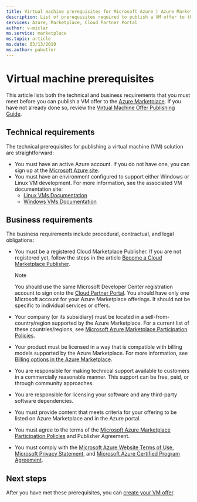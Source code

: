 ```yaml
---
title: Virtual machine prerequisites for Microsoft Azure | Azure Marketplace
description: List of prerequisites required to publish a VM offer to the Azure Marketplace.
services: Azure, Marketplace, Cloud Partner Portal
author: v-miclar
ms.service: marketplace
ms.topic: article
ms.date: 03/13/2019
ms.author: pabutler
---
```


# Virtual machine prerequisites

This article lists both the technical and business requirements that you must meet before you can publish a VM offer to the [Azure Marketplace](https://azuremarketplace.microsoft.com/marketplace/).  If you have not already done so, review the [Virtual Machine Offer Publishing Guide](../../marketplace-virtual-machines.md).


## Technical requirements

The technical prerequisites for publishing a virtual machine (VM) solution are straightforward:

- You must have an active Azure account. If you do not have one, you can sign up at the [Microsoft Azure site](https://azure.microsoft.com).  
- You must have an environment configured to support either Windows or Linux VM development.  For more information, see the associated VM documentation site:
    - [Linux VMs Documentation](https://docs.microsoft.com/azure/virtual-machines/linux/)
    - [Windows VMs Documentation](https://docs.microsoft.com/azure/virtual-machines/windows/)


## Business requirements

The business requirements include procedural, contractual, and legal obligations: 

<!-- TD: Aren't most of these business requirements common to all AMP offerings?  If yes, then move to higher level, perhaps to the AMP section "Become a Cloud Marketplace Publisher" -->
<!-- TD: Need references for remaining docs/business reqs!-->

- You must be a registered Cloud Marketplace Publisher.  If you are not registered yet, follow the steps in the article [Become a Cloud Marketplace Publisher](https://docs.microsoft.com/azure/marketplace/become-publisher).

    > [!NOTE]
    > You should use the same Microsoft Developer Center registration account to sign onto the [Cloud Partner Portal](https://cloudpartner.azure.com).
    > You should have only one Microsoft account for your Azure Marketplace offerings. It should not be specific to individual services or offers.
    
- Your company (or its subsidiary) must be located in a sell-from-country/region supported by the Azure Marketplace.  For a current list of these countries/regions, see [Microsoft Azure Marketplace Participation Policies](https://azure.microsoft.com/support/legal/marketplace/participation-policies/).
- Your product must be licensed in a way that is compatible with billing models supported by the Azure Marketplace.  For more information, see [Billing options in the Azure Marketplace](https://docs.microsoft.com/azure/marketplace/billing-options-azure-marketplace). 
- You are responsible for making technical support available to customers in a commercially reasonable manner. This support can be free, paid, or through community approaches.
- You are responsible for licensing your software and any third-party software dependencies.
- You must provide content that meets criteria for your offering to be listed on Azure Marketplace and in the Azure portal. <!-- TD: Meaning/links? -->
- You must agree to the terms of the [Microsoft Azure Marketplace Participation Policies](https://azure.microsoft.com/support/legal/marketplace/participation-policies/) and Publisher Agreement.
- You must comply with the [Microsoft Azure Website Terms of Use](https://azure.microsoft.com/support/legal/website-terms-of-use/), [Microsoft Privacy Statement](https://privacy.microsoft.com/privacystatement), and [Microsoft Azure Certified Program Agreement](https://azure.microsoft.com/support/legal/marketplace/certified-program-agreement/).


## Next steps

After you have met these prerequisites, you can [create your VM offer](./cpp-create-offer.md).
